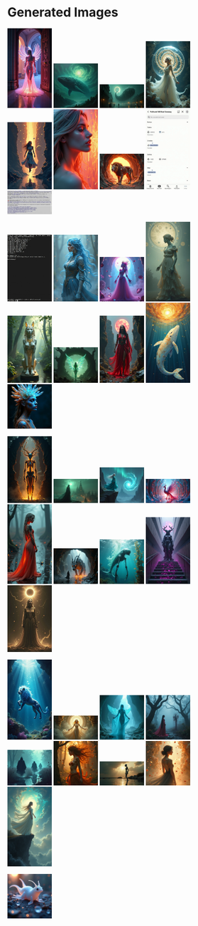 # Generated Images



<img src="2025_07_27_01.webp" width="100"/> <img src="2025_07_27_02.webp" width="100"/> <img src="2025_07_27_03.webp" width="100"/> <img src="2025_07_27_04.webp" width="100"/> <img src="2025_07_27_05.webp" width="100"/> <img src="2025_07_27_06.webp" width="100"/> <img src="2025_07_27_07.webp" width="100"/> <img src="2025_07_27_08.webp" width="100"/> <img src="2025_07_27_09.webp" width="100"/>

<img src="2025_07_27_10.webp" width="100"/> <img src="2025_07_27_11.webp" width="100"/> <img src="2025_07_27_12.webp" width="100"/> <img src="2025_07_27_13.webp" width="100"/> <img src="2025_07_27_14.webp" width="100"/> <img src="2025_07_27_15.webp" width="100"/> <img src="2025_07_27_16.webp" width="100"/> <img src="2025_07_27_17.webp" width="100"/> <img src="2025_07_27_18.webp" width="100"/>

<img src="2025_07_27_19.webp" width="100"/> <img src="2025_07_27_20.webp" width="100"/> <img src="2025_07_27_21.webp" width="100"/> <img src="2025_07_27_22.webp" width="100"/> <img src="2025_07_27_23.webp" width="100"/> <img src="2025_07_27_24.webp" width="100"/> <img src="2025_07_27_25.webp" width="100"/> <img src="2025_07_27_26.webp" width="100"/> <img src="2025_07_27_27.webp" width="100"/>

<img src="2025_07_27_28.webp" width="100"/> <img src="2025_07_27_29.webp" width="100"/> <img src="2025_07_27_30.webp" width="100"/> <img src="2025_07_27_31.webp" width="100"/> <img src="2025_07_27_32.webp" width="100"/> <img src="2025_07_27_33.webp" width="100"/> <img src="2025_07_27_34.webp" width="100"/> <img src="2025_07_27_35.webp" width="100"/> <img src="2025_07_27_36.webp" width="100"/>

<img src="2025_07_27_37.webp" width="100"/>